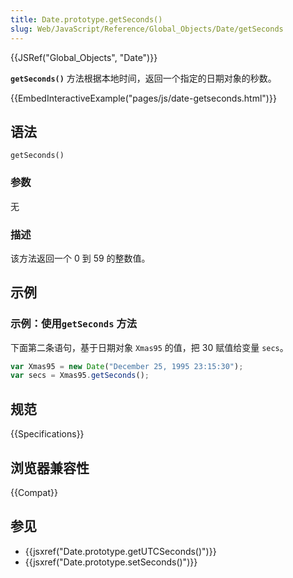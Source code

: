 ```yaml
---
title: Date.prototype.getSeconds()
slug: Web/JavaScript/Reference/Global_Objects/Date/getSeconds
---
```


{{JSRef("Global_Objects", "Date")}}

**`getSeconds()`** 方法根据本地时间，返回一个指定的日期对象的秒数。

{{EmbedInteractiveExample("pages/js/date-getseconds.html")}}

## 语法

```js-nolint
getSeconds()
```

### 参数

无

### 描述

该方法返回一个 0 到 59 的整数值。

## 示例

### 示例：使用`getSeconds` 方法

下面第二条语句，基于日期对象 `Xmas95` 的值，把 30 赋值给变量 `secs`。

```js
var Xmas95 = new Date("December 25, 1995 23:15:30");
var secs = Xmas95.getSeconds();
```

## 规范

{{Specifications}}

## 浏览器兼容性

{{Compat}}

## 参见

- {{jsxref("Date.prototype.getUTCSeconds()")}}
- {{jsxref("Date.prototype.setSeconds()")}}
